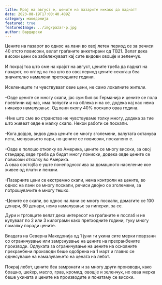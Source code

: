 ```yaml
---
title: Крај на август е, цените на пазарите никако да паднат!
date: 2023-08-19T17:00:40.409Z
category: македонија
featured: true
featuredImage: ../img/pazar-p.jpg
author: Вардарски
---
```

<!--StartFragment-->

Цените на пазарот во однос на лани во овој летен период се за речиси 40 отсто повисоки, велат граѓаните анкетирани од ТВ21. Велат дека високи цени се забележуваат кај сите видови овошје и зеленчук.\
\
И покрај тоа што сме на крајот на август, цените треба да паднат на пазарот, со оглед на тоа што во овој период цените секогаш беа значително намалени претходните години.\
\
Иселениците ги чувствуваат овие цени, не само локалните жители.\
\
-Овде цените се многу скапи, јас сум бил во Германија и цените се пола поевтини кај нас, има попусти и на облека и на се, додека кај нас нема никакво намалување. Од лани околу 40% поскапо оваа година.\
\
-Ние што сме во странство не чувствуваме толку многу, додека за тие што живеат овде е малку скапо. Некои работи се поскапи.\
\
-Кога дојдов, видов дека цените се многу зголемени, валутата останува иста, менувањето пари, но цените се повисоки, поскапено е.\
\
-Овде е полошо отколку во Америка, цените се многу високи, за овој стандард овде треба да бидат многу пониски, додека овде цените се повисоки отколку во Америка.\
А оваа состојба е уште понеподнослива за домашното население кое живее од плати и пензии.\
\
-Пазарните цени се екстремно скапи, нема контроли на цените, во однос на лани се многу поскапи, речиси двојно се зголемени, за потрошувачите е многу тешко.\
\
-Цените се скапи, во однос на лани се многу поскапи, доматите се 100 денари, 80 денари, нема намалување за пиперки, за се.

Дури и трговците велат дека интересот на граѓаните е послаб и не купуваат по 2 или 3 килограми како претходните години, туку многу помалку поради цените.\
\
Владата на Северна Македонија од 1 јуни ги укина сите мерки поврзани со ограничување или замрзнување на цените на прехранбените производи. Одлуката за ограничување на цените на основните прехранбени производи беше одобрена на 1 март и главно се однесуваше на намалувањето на цената на лебот.\
\
Покрај лебот, цените беа замрзнати и за многу други производи, како брашно, шеќер, масло, грав, кромид, овошје и зеленчук, но оваа мерка беше укината и цените на производите и понатаму се високи.

<!--EndFragment-->